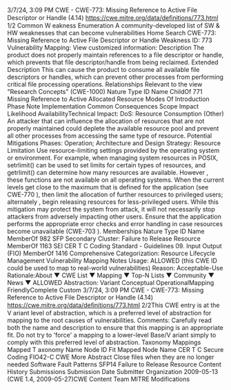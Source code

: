 3/7/24, 3:09 PM CWE - CWE-773: Missing Reference to Active File Descriptor or Handle (4.14)
https://cwe.mitre.org/data/deﬁnitions/773.html 1/2
Common W eakness Enumeration
A community-developed list of SW & HW weaknesses that can become
vulnerabilities
Home Search
CWE-773: Missing Reference to Active File Descriptor or Handle
Weakness ID: 773
Vulnerability Mapping: 
View customized information:
 Description
The product does not properly maintain references to a file descriptor or handle, which prevents that file descriptor/handle from being
reclaimed.
 Extended Description
This can cause the product to consume all available file descriptors or handles, which can prevent other processes from performing
critical file processing operations.
 Relationships
 Relevant to the view "Research Concepts" (CWE-1000)
Nature Type ID Name
ChildOf 771 Missing Reference to Active Allocated Resource
 Modes Of Introduction
Phase Note
Implementation
 Common Consequences
Scope Impact Likelihood
AvailabilityTechnical Impact: DoS: Resource Consumption (Other)
An attacker that can influence the allocation of resources that are not properly maintained could deplete
the available resource pool and prevent all other processes from accessing the same type of resource.
 Potential Mitigations
Phases: Operation; Architecture and Design
Strategy: Resource Limitation
Use resource-limiting settings provided by the operating system or environment. For example, when managing system
resources in POSIX, setrlimit() can be used to set limits for certain types of resources, and getrlimit() can determine how many
resources are available. However , these functions are not available on all operating systems.
When the current levels get close to the maximum that is defined for the application (see CWE-770 ), then limit the allocation of
further resources to privileged users; alternately , begin releasing resources for less-privileged users. While this mitigation may
protect the system from attack, it will not necessarily stop attackers from adversely impacting other users.
Ensure that the application performs the appropriate error checks and error handling in case resources become unavailable
(CWE-703 ).
 Memberships
Nature Type ID Name
MemberOf 982 SFP Secondary Cluster: Failure to Release Resource
MemberOf 1163 SEI CER T C Coding Standard - Guidelines 09. Input Output (FIO)
MemberOf 1416 Comprehensive Categorization: Resource Lifecycle Management
 Vulnerability Mapping Notes
Usage: ALLOWED (this CWE ID could be used to map to real-world vulnerabilities)
Reason: Acceptable-Use
Rationale:About ▼ CWE List ▼ Mapping ▼ Top-N Lists ▼ Community ▼ News ▼
ALLOWED
Abstraction: Variant
Conceptual OperationalMapping
FriendlyComplete Custom
3/7/24, 3:09 PM CWE - CWE-773: Missing Reference to Active File Descriptor or Handle (4.14)
https://cwe.mitre.org/data/deﬁnitions/773.html 2/2This CWE entry is at the V ariant level of abstraction, which is a preferred level of abstraction for mapping to the root causes of
vulnerabilities.
Comments:
Carefully read both the name and description to ensure that this mapping is an appropriate fit. Do not try to 'force' a mapping to a
lower-level Base/V ariant simply to comply with this preferred level of abstraction.
 Taxonomy Mappings
Mapped T axonomy Name Node ID Fit Mapped Node Name
CER T C Secure Coding FIO42-C CWE More Abstract Close files when they are no longer needed
Software Fault Patterns SFP14 Failure to Release Resource
 Content History
 Submissions
Submission Date Submitter Organization
2009-05-13
(CWE 1.4, 2009-05-27)CWE Content Team MITRE
 Modifications